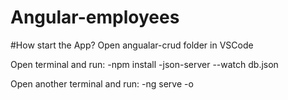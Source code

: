 # Angular-employees

#How start the App?
Open angualar-crud folder in VSCode

Open terminal and run:
-npm install
-json-server --watch db.json

Open another terminal and run:
-ng serve -o